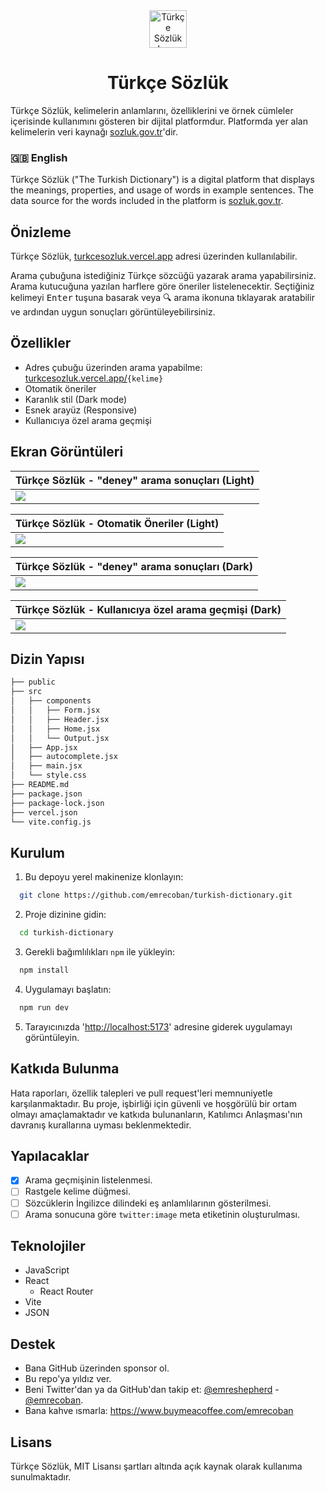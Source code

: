 <center><img src="https://raw.githubusercontent.com/emrecoban/turkish-dictionary/main/github_assets/logo.svg" alt="Türkçe Sözlük Logo" width="60" /></center>

# <center>Türkçe Sözlük</center>

Türkçe Sözlük, kelimelerin anlamlarını, özelliklerini ve örnek cümleler içerisinde kullanımını gösteren bir dijital platformdur. Platformda yer alan kelimelerin veri kaynağı [sozluk.gov.tr](https://sozluk.gov.tr)'dir.

### 🇬🇧 English

Türkçe Sözlük ("The Turkish Dictionary") is a digital platform that displays the meanings, properties, and usage of words in example sentences. The data source for the words included in the platform is [sozluk.gov.tr](https://sozluk.gov.tr).

## Önizleme

Türkçe Sözlük, [turkcesozluk.vercel.app](https://turkcesozluk.vercel.app) adresi üzerinden kullanılabilir.

Arama çubuğuna istediğiniz Türkçe sözcüğü yazarak arama yapabilirsiniz. Arama kutucuğuna yazılan harflere göre öneriler listelenecektir. Seçtiğiniz kelimeyi <kbd>Enter</kbd> tuşuna basarak veya 🔍 arama ikonuna tıklayarak aratabilir ve ardından uygun sonuçları görüntüleyebilirsiniz.

## Özellikler

- Adres çubuğu üzerinden arama yapabilme: [turkcesozluk.vercel.app/](https://turkcesozluk.vercel.app/)`{kelime}`
- Otomatik öneriler
- Karanlık stil (Dark mode)
- Esnek arayüz (Responsive)
- Kullanıcıya özel arama geçmişi

## Ekran Görüntüleri

| Türkçe Sözlük - "deney" arama sonuçları (Light)                                                |
| ---------------------------------------------------------------------------------------------- |
| ![](https://raw.githubusercontent.com/emrecoban/turkish-dictionary/main/github_assets/ss1.png) |

| Türkçe Sözlük - Otomatik Öneriler (Light)                                                      |
| ---------------------------------------------------------------------------------------------- |
| ![](https://raw.githubusercontent.com/emrecoban/turkish-dictionary/main/github_assets/ss2.png) |

| Türkçe Sözlük - "deney" arama sonuçları (Dark)                                                 |
| ---------------------------------------------------------------------------------------------- |
| ![](https://raw.githubusercontent.com/emrecoban/turkish-dictionary/main/github_assets/ss3.png) |

| Türkçe Sözlük - Kullanıcıya özel arama geçmişi (Dark)                                          |
| ---------------------------------------------------------------------------------------------- |
| ![](https://raw.githubusercontent.com/emrecoban/turkish-dictionary/main/github_assets/ss4.png) |

## Dizin Yapısı

```bash
├── public
├── src
│   ├── components
│   │   ├── Form.jsx
│   │   ├── Header.jsx
│   │   ├── Home.jsx
│   │   └── Output.jsx
│   ├── App.jsx
│   ├── autocomplete.jsx
│   ├── main.jsx
│   └── style.css
├── README.md
├── package.json
├── package-lock.json
├── vercel.json
└── vite.config.js
```

## Kurulum

1. Bu depoyu yerel makinenize klonlayın:

```bash
  git clone https://github.com/emrecoban/turkish-dictionary.git
```

2. Proje dizinine gidin:

```bash
  cd turkish-dictionary
```

3. Gerekli bağımlılıkları `npm` ile yükleyin:

```bash
  npm install
```

4. Uygulamayı başlatın:

```bash
  npm run dev
```

5. Tarayıcınızda '[http://localhost:5173](http://localhost:5173)' adresine giderek uygulamayı görüntüleyin.

## Katkıda Bulunma

Hata raporları, özellik talepleri ve pull request'leri memnuniyetle karşılanmaktadır. Bu proje, işbirliği için güvenli ve hoşgörülü bir ortam olmayı amaçlamaktadır ve katkıda bulunanların, Katılımcı Anlaşması'nın davranış kurallarına uyması beklenmektedir.

## Yapılacaklar

- [x] Arama geçmişinin listelenmesi.
- [ ] Rastgele kelime düğmesi.
- [ ] Sözcüklerin İngilizce dilindeki eş anlamlılarının gösterilmesi.
- [ ] Arama sonucuna göre `twitter:image` meta etiketinin oluşturulması.

## Teknolojiler

- JavaScript
- React
  - React Router
- Vite
- JSON

## Destek

- Bana GitHub üzerinden sponsor ol.
- Bu repo'ya yıldız ver.
- Beni Twitter'dan ya da GitHub'dan takip et: [@emreshepherd](https://twitter.com/emreshepherd) - [@emrecoban](https://github.com/emrecoban).
- Bana kahve ısmarla: https://www.buymeacoffee.com/emrecoban

## Lisans

Türkçe Sözlük, MIT Lisansı şartları altında açık kaynak olarak kullanıma sunulmaktadır.
